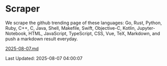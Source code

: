 # Scraper

We scrape the github trending page of these languages: Go, Rust, Python, Ruby, C++, C, Java, Shell, Makefile, Swift, Objective-C, Kotlin, Jupyter-Notebook, HTML, JavaScript, TypeScript, CSS, Vue, TeX, Markdown, and push a markdown result everyday.

[2025-08-07.md](https://github.com/yangwenmai/github-trending-backup/blob/master/2025-08-07.md)

Last Updated: 2025-08-07 04:00:07